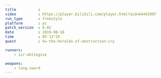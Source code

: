 ```yaml
---
title          :
video          : https://player.bilibili.com/player.html?aid=64442997
run_type       : freestyle
platform       : pc
patch_version  : 6.02
date           : 2019-08-18
time           : 05'13"25
quest          : 9★-the-heralds-of-destruction-cry

runners:
    - sir-whitegive

weapons:
    - long-sword
---
```

